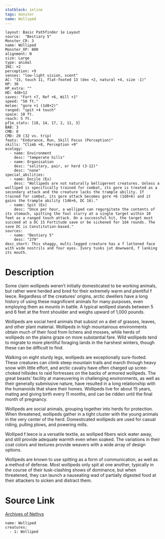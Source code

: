 ```yaml
---
statblock: inline
tags: monster
name: Wolliped
---
```

```statblock
layout: Basic Pathfinder 1e Layout
source:  "Bestiary 5"
Monster_CR: 3
name: Wolliped
Monster_XP: 800
alignment: N
size: Large
type: animal
INI: +2
perception: +9
senses: "low-light vision, scent"
AC: "15, touch 11, flat-footed 13 (dex +2, natural +4, size -1)"
HP: 30
HP_extra: ""
HD: 4d8+12
saves: "Fort +7, Ref +6, Will +1"
speed: "50 ft."
melee: "gore +1 (1d8+2)"
ranged: "spit +4 touch"
space: 10 ft.
reach: 5 ft.
pf1e_stats: [18, 14, 17, 2, 11, 3]
BAB: 3
CMB: 8
CMD: 20 (32 vs. trip)
feats: "Endurance, Run, Skill Focus (Perception)"
skills: "Climb +8, Perception +9"
ecology:
  - name: Environment
    desc: "temperate hills"
  - name: Organisation
    desc: "solitary, pair, or herd (3-12)"
    desc: "none"
special_abilities:
  - name: Docile (Ex)
    desc: "Wollipeds are not naturally belligerent creatures. Unless a wolliped is specifically trained for combat, its gore is treated as a secondary attack and the creature lacks the trample ability. If trained for combat, its gore attack becomes gore +6 (1d8+6) and it gains the trample ability (1d6+6, DC 16)."
  - name: Spit (Ex)
    desc: "Once per hour, a wolliped can regurgitate the contents of its stomach, spitting the foul slurry at a single target within 10 feet as a ranged touch attack. On a successful hit, the target must succeed at a DC 15 Fortitude save or be sickened for 1d4 rounds. The save DC is Constitution-based."
sources:
  - name: "Bestiary 5"
    desc: "279"
desc_short: This shaggy, multi-legged creature has a f lattened face with wide nostrils and four eyes. Ivory tusks jut downward, f lanking its mouth.
```
# Description
Some claim wollipeds weren’t initially domesticated to be working animals, but rather were herded and bred for their extremely warm and plentiful f leece. Regardless of the creatures’ origins, arctic dwellers have a long history of using these magnificent animals for many purposes, even employing them as mounts in battle. A typical wolliped stands between 5 and 6 feet at the front shoulder and weighs upward of 1,000 pounds.

 Wollipeds are social herd animals that subsist on a diet of grasses, leaves, and other plant material. Wollipeds in high mountainous environments obtain much of their food from lichens and mosses, while herds of wollipeds on the plains graze on more substantial fare. Wild wollipeds tend to migrate to more plentiful foraging lands in the harshest winters, though these can be difficult to find.

 Walking on eight sturdy legs, wollipeds are exceptionally sure-footed. These creatures can climb steep mountain trails and march through heavy snow with little effort, and arctic cavalry have often charged up scree-choked hillsides to raid fortresses on the backs of armored wollipeds. The great beasts’ facility at maneuvering in challenging environments, as well as their generally submissive nature, have resulted in a long relationship with the humanoids that share their homes. Wollipeds live for about 15 years, mating and giving birth every 11 months, and can be ridden until the final month of pregnancy.

 Wollipeds are social animals, grouping together into herds for protection. When threatened, wollipeds gather in a tight cluster with the young animals in the very center of the herd. Domesticated wollipeds are used for casual riding, pulling plows, and powering mills.

 Wolliped f leece is a versatile textile, as wolliped fibers wick water away, and still provide adequate warmth even when soaked. The variations in their coat colors and textures provide weavers with a wide array of design options.

 Wollipeds are known to use spitting as a form of communication, as well as a method of defense. Most wollipeds only spit at one another, typically in the course of their tusk-clashing shows of dominance, but when threatened, they can launch a nauseating wad of partially digested food at their attackers to sicken and distract them.
# Source Link
[Archives of Nethys](https://aonprd.com/MonsterDisplay.aspx?ItemName=Wolliped)
```encounter-table
name: Wolliped
creatures:
  - 1: Wolliped
```
